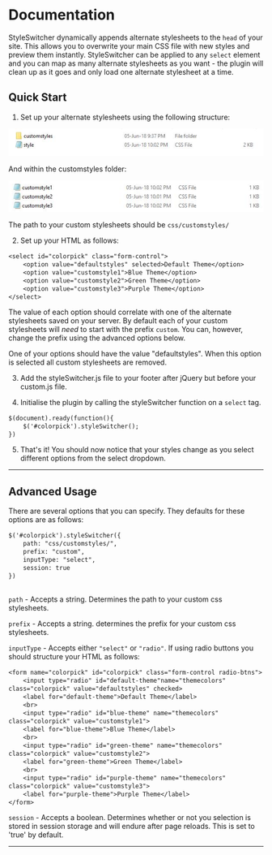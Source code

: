 # Documentation 

StyleSwitcher dynamically appends alternate stylesheets to the `head` of your site. This allows you to overwrite your main CSS file with new styles and preview them instantly.  StyleSwitcher can be applied to any `select` element and you can map as many alternate stylesheets as you want - the plugin will clean up as it goes and only load one alternate stylesheet at a time.


## Quick Start

1. Set up your alternate stylesheets using the following structure:

![](https://github.com/bloycey/styleSwitcher/blob/master/img/css-structure-1.JPG)

And within the customstyles folder:

![](https://github.com/bloycey/styleSwitcher/blob/master/img/css-structure-2.JPG)

The path to your custom stylesheets should be `css/customstyles/`

2. Set up your HTML as follows:

```
<select id="colorpick" class="form-control">
    <option value="defaultstyles" selected>Default Theme</option>
    <option value="customstyle1">Blue Theme</option>
    <option value="customstyle2">Green Theme</option>
    <option value="customstyle3">Purple Theme</option>
</select>
```

The value of each option should correlate with one of the alternate stylesheets saved on your server. By default each of your custom stylesheets will *need* to start with the prefix `custom`. You can, however, change the prefix using the advanced options below.

One of your options should have the value "defaultstyles". When this option is selected all custom stylesheets are removed.

3. Add the styleSwitcher.js file to your footer after jQuery but before your custom.js file.

4. Initialise the plugin by calling the styleSwitcher function on a `select` tag.

```
$(document).ready(function(){
    $('#colorpick').styleSwitcher();
})
```

5. That's it! You should now notice that your styles change as you select different options from the select dropdown.

---

## Advanced Usage

There are several options that you can specify. They defaults for these options are as follows:

```
$('#colorpick').styleSwitcher({
    path: "css/customstyles/",
    prefix: "custom",
    inputType: "select",
    session: true
})
    
```

`path` - Accepts a string. Determines the path to your custom css stylesheets.

`prefix` - Accepts a string. determines the prefix for your custom css stylesheets.

`inputType` - Accepts either `"select"` or `"radio"`. If using radio buttons you should structure your HTML as follows:

```
<form name="colorpick" id="colorpick" class="form-control radio-btns"> 
    <input type="radio" id="default-theme"name="themecolors" class="colorpick" value="defaultstyles" checked> 
    <label for="default-theme">Default Theme</label> 
    <br> 
    <input type="radio" id="blue-theme" name="themecolors" class="colorpick" value="customstyle1"> 
    <label for="blue-theme">Blue Theme</label> 
    <br> 
    <input type="radio" id="green-theme" name="themecolors" class="colorpick" value="customstyle2"> 
    <label for="green-theme">Green Theme</label> 
    <br> 
    <input type="radio" id="purple-theme" name="themecolors" class="colorpick" value="customstyle3"> 
    <label for="purple-theme">Purple Theme</label> 
</form>
```

`session` - Accepts a boolean. Determines whether or not you selection is stored in session storage and will endure after page reloads. This is set to 'true' by default.

---

